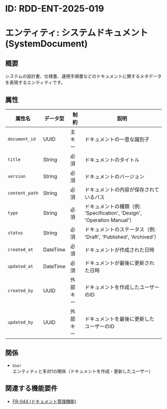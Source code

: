 # ID: RDD-ENT-2025-019

# エンティティ: システムドキュメント (SystemDocument)

## 概要

システムの設計書、仕様書、運用手順書などのドキュメントに関するメタデータを表現するエンティティです。

## 属性

| 属性名         | データ型 | 制約     | 説明                                                                    |
| -------------- | -------- | -------- | ----------------------------------------------------------------------- |
| `document_id`  | UUID     | 主キー   | ドキュメントの一意な識別子                                              |
| `title`        | String   | 必須     | ドキュメントのタイトル                                                  |
| `version`      | String   | 必須     | ドキュメントのバージョン                                                |
| `content_path` | String   | 必須     | ドキュメントの内容が保存されているパス                                  |
| `type`         | String   | 必須     | ドキュメントの種類（例: 'Specification', 'Design', 'Operation Manual'） |
| `status`       | String   | 必須     | ドキュメントのステータス（例: 'Draft', 'Published', 'Archived'）        |
| `created_at`   | DateTime | 必須     | ドキュメントが作成された日時                                            |
| `updated_at`   | DateTime | 必須     | ドキュメントが最後に更新された日時                                      |
| `created_by`   | UUID     | 外部キー | ドキュメントを作成したユーザーのID                                      |
| `updated_by`   | UUID     | 外部キー | ドキュメントを最後に更新したユーザーのID                                |

## 関係

- `User` エンティティと多対1の関係（ドキュメントを作成・更新したユーザー）

## 関連する機能要件

- [FR-044 (ドキュメント管理機能)](../../functional-requirements/fr-044-document-management-function.md)
